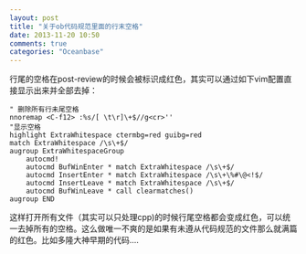 ```yaml
---
layout: post
title: "关于ob代码规范里面的行末空格"
date: 2013-11-20 10:50
comments: true
categories: "Oceanbase"
---
```


  行尾的空格在post-review的时候会被标识成红色，其实可以通过如下vim配置直接显示出来并全部去掉：


	" 删除所有行未尾空格
	nnoremap <C-f12> :%s/[ \t\r]\+$//g<cr>''
	"显示空格
	highlight ExtraWhitespace ctermbg=red guibg=red
	match ExtraWhitespace /\s\+$/
	augroup ExtraWhitespaceGroup
	    autocmd!
	    autocmd BufWinEnter * match ExtraWhitespace /\s\+$/
	    autocmd InsertEnter * match ExtraWhitespace /\s\+\%#\@<!$/
	    autocmd InsertLeave * match ExtraWhitespace /\s\+$/
	    autocmd BufWinLeave * call clearmatches()
	augroup END

  这样打开所有文件（其实可以只处理cpp)的时候行尾空格都会变成红色，<Ctrl-F12>可以统一去掉所有的空格。这么做唯一不爽的是如果有未遵从代码规范的文件那么就满篇的红色。比如多隆大神早期的代码....